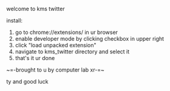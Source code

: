 welcome to kms twitter

install:

1. go to chrome://extensions/ in ur browser
3. enable developer mode by clicking checkbox in upper right
3. click "load unpacked extension"
4. navigate to kms_twitter directory and select it
5. that's it ur done

~=-brought to u by computer lab xr-=~ 

ty and good luck
